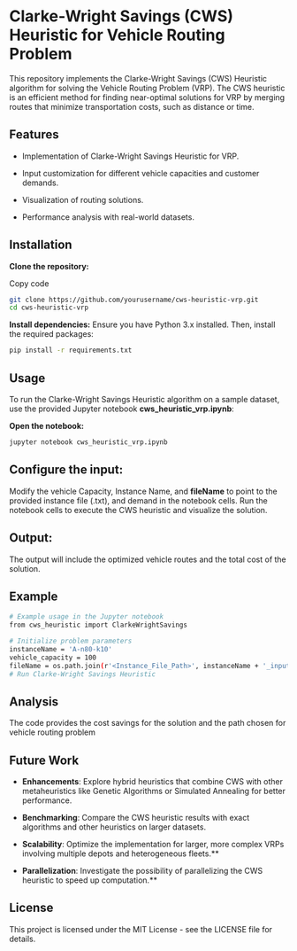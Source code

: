 # Clarke-Wright Savings (CWS) Heuristic for Vehicle Routing Problem

This repository implements the Clarke-Wright Savings (CWS) Heuristic algorithm for solving the Vehicle Routing Problem (VRP). The CWS heuristic is an efficient method for finding near-optimal solutions for VRP by merging routes that minimize transportation costs, such as distance or time.

## Features

- Implementation of Clarke-Wright Savings Heuristic for VRP.

- Input customization for different vehicle capacities and customer demands.

- Visualization of routing solutions.

- Performance analysis with real-world datasets.

## Installation

**Clone the repository:**

Copy code
```bash
git clone https://github.com/yourusername/cws-heuristic-vrp.git
cd cws-heuristic-vrp
```
**Install dependencies:**
Ensure you have Python 3.x installed. Then, install the required packages:

```bash
pip install -r requirements.txt
```

## Usage
To run the Clarke-Wright Savings Heuristic algorithm on a sample dataset, use the provided Jupyter notebook __cws_heuristic_vrp.ipynb__:

**Open the notebook:**

```bash
jupyter notebook cws_heuristic_vrp.ipynb
```

## Configure the input:

Modify the vehicle Capacity, Instance Name, and __fileName__ to point to the provided instance file (.txt), and demand in the notebook cells.
Run the notebook cells to execute the CWS heuristic and visualize the solution.

## Output:

The output will include the optimized vehicle routes and the total cost of the solution.

## Example
```bash
# Example usage in the Jupyter notebook
from cws_heuristic import ClarkeWrightSavings

# Initialize problem parameters
instanceName = 'A-n80-k10'
vehicle_capacity = 100
fileName = os.path.join(r'<Instance_File_Path>', instanceName + '_input_nodes.txt')
# Run Clarke-Wright Savings Heuristic
```

## Analysis

The code provides the cost savings for the solution and the path chosen for vehicle routing problem

## Future Work

- __Enhancements__: Explore hybrid heuristics that combine CWS with other metaheuristics like Genetic Algorithms or Simulated Annealing for better performance.

- __Benchmarking__: Compare the CWS heuristic results with exact algorithms and other heuristics on larger datasets.

- __Scalability__: Optimize the implementation for larger, more complex VRPs involving multiple depots and heterogeneous fleets.**

- __Parallelization__: Investigate the possibility of parallelizing the CWS heuristic to speed up computation.**

## License
This project is licensed under the MIT License - see the LICENSE file for details.

